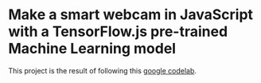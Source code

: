# Make a smart webcam in JavaScript with a TensorFlow.js pre-trained Machine Learning model

This project is the result of following this [google codelab](https://codelabs.developers.google.com/codelabs/tensorflowjs-object-detection).
